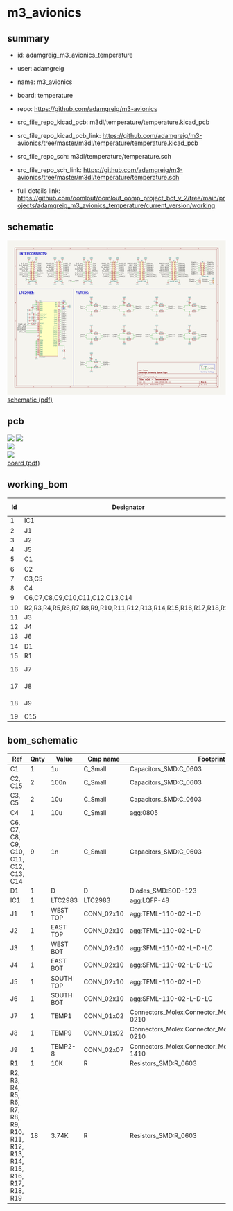 # m3_avionics
 
## summary 
* id: adamgreig_m3_avionics_temperature
* user: adamgreig
* name: m3_avionics
* board: temperature
* repo: https://github.com/adamgreig/m3-avionics
* src_file_repo_kicad_pcb: m3dl/temperature/temperature.kicad_pcb
* src_file_repo_kicad_pcb_link: https://github.com/adamgreig/m3-avionics/tree/master/m3dl/temperature/temperature.kicad_pcb


* src_file_repo_sch: m3dl/temperature/temperature.sch
* src_file_repo_sch_link: https://github.com/adamgreig/m3-avionics/tree/master/m3dl/temperature/temperature.sch
* full details link: https://github.com/oomlout/oomlout_oomp_project_bot_v_2/tree/main/projects/adamgreig_m3_avionics_temperature/current_version/working  

## schematic  
![](working_schematic_600.png)  
[schematic (pdf)](working_schematic.pdf)  

## pcb  
![](working_3d_600.png) 
![](working_3d_front_600.png)  
![](working_3d_back_600.png)  
![](working_600.png)  
[board (pdf)](working.pdf)  

## working_bom
| Id | Designator | Footprint | Quantity | Designation | Supplier and ref |  | None | 
| --- | --- | --- | --- | --- | --- | --- | --- | 
| 1 | IC1 | LQFP-48 | 1 | LTC2983 |  |  | [''] | 
| 2 | J1 | TFML-110-02-L-D | 1 | WEST TOP |  |  | [''] | 
| 3 | J2 | TFML-110-02-L-D | 1 | EAST TOP |  |  | [''] | 
| 4 | J5 | TFML-110-02-L-D | 1 | SOUTH TOP |  |  | [''] | 
| 5 | C1 | 0603-L | 1 | 1u |  |  | [''] | 
| 6 | C2 | 0603-L | 1 | 100n |  |  | [''] | 
| 7 | C3,C5 | 0603-L | 2 | 10u |  |  | [''] | 
| 8 | C4 | 0805 | 1 | 10u |  |  | [''] | 
| 9 | C6,C7,C8,C9,C10,C11,C12,C13,C14 | 0603-L | 9 | 1n |  |  | [''] | 
| 10 | R2,R3,R4,R5,R6,R7,R8,R9,R10,R11,R12,R13,R14,R15,R16,R17,R18,R19 | 0603-L | 18 | 3.74K |  |  | [''] | 
| 11 | J3 | SFML-110-02-L-D-LC | 1 | WEST BOT |  |  | [''] | 
| 12 | J4 | SFML-110-02-L-D-LC | 1 | EAST BOT |  |  | [''] | 
| 13 | J6 | SFML-110-02-L-D-LC | 1 | SOUTH BOT |  |  | [''] | 
| 14 | D1 | SOD-123 | 1 | D |  |  | [''] | 
| 15 | R1 | 0603-L | 1 | 10K |  |  | [''] | 
| 16 | J7 | Connector_Molex_PicoBlade_53048-0210 | 1 | TEMP1 |  |  | [''] | 
| 17 | J8 | Connector_Molex_PicoBlade_53048-0210 | 1 | TEMP9 |  |  | [''] | 
| 18 | J9 | Connector_Molex_PicoBlade_53048-1410 | 1 | TEMP2-8 |  |  | [''] | 
| 19 | C15 | 0603 | 1 | 100n |  |  | [''] | 


## bom_schematic
| Ref | Qnty | Value | Cmp name | Footprint | Description | Vendor | DNP | 
| --- | --- | --- | --- | --- | --- | --- | --- | 
| C1 | 1 | 1u | C_Small | Capacitors_SMD:C_0603 |  |  |  | 
| C2, C15 | 2 | 100n | C_Small | Capacitors_SMD:C_0603 |  |  |  | 
| C3, C5 | 2 | 10u | C_Small | Capacitors_SMD:C_0603 |  |  |  | 
| C4 | 1 | 10u | C_Small | agg:0805 |  |  |  | 
| C6, C7, C8, C9, C10, C11, C12, C13, C14 | 9 | 1n | C_Small | Capacitors_SMD:C_0603 |  |  |  | 
| D1 | 1 | D | D | Diodes_SMD:SOD-123 |  |  |  | 
| IC1 | 1 | LTC2983 | LTC2983 | agg:LQFP-48 |  |  |  | 
| J1 | 1 | WEST TOP | CONN_02x10 | agg:TFML-110-02-L-D |  |  |  | 
| J2 | 1 | EAST TOP | CONN_02x10 | agg:TFML-110-02-L-D |  |  |  | 
| J3 | 1 | WEST BOT | CONN_02x10 | agg:SFML-110-02-L-D-LC |  |  |  | 
| J4 | 1 | EAST BOT | CONN_02x10 | agg:SFML-110-02-L-D-LC |  |  |  | 
| J5 | 1 | SOUTH TOP | CONN_02x10 | agg:TFML-110-02-L-D |  |  |  | 
| J6 | 1 | SOUTH BOT | CONN_02x10 | agg:SFML-110-02-L-D-LC |  |  |  | 
| J7 | 1 | TEMP1 | CONN_01x02 | Connectors_Molex:Connector_Molex_PicoBlade_53048-0210 |  |  |  | 
| J8 | 1 | TEMP9 | CONN_01x02 | Connectors_Molex:Connector_Molex_PicoBlade_53048-0210 |  |  |  | 
| J9 | 1 | TEMP2-8 | CONN_02x07 | Connectors_Molex:Connector_Molex_PicoBlade_53048-1410 |  |  |  | 
| R1 | 1 | 10K | R | Resistors_SMD:R_0603 |  |  |  | 
| R2, R3, R4, R5, R6, R7, R8, R9, R10, R11, R12, R13, R14, R15, R16, R17, R18, R19 | 18 | 3.74K | R | Resistors_SMD:R_0603 |  |  |  | 



